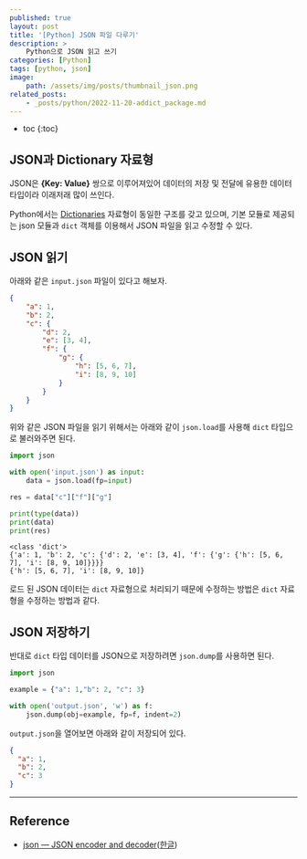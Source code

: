 ```yaml
---
published: true
layout: post
title: '[Python] JSON 파일 다루기'
description: >
    Python으로 JSON 읽고 쓰기
categories: [Python]
tags: [python, json]
image:
    path: /assets/img/posts/thumbnail_json.png
related_posts:
    - _posts/python/2022-11-20-addict_package.md
---
```

* toc
{:toc}

## JSON과 Dictionary 자료형

JSON은 **{Key: Value}** 쌍으로 이루어져있어 데이터의 저장 및 전달에 유용한 데이터 타입이라 이래저래 많이 쓰인다.  

Python에서는 [Dictionaries](https://docs.python.org/3/tutorial/datastructures.html#dictionaries) 자료형이 동일한 구조를 갖고 있으며, 기본 모듈로 제공되는 json 모듈과 `dict` 객체를 이용해서 JSON 파일을 읽고 수정할 수 있다.  

## JSON 읽기

아래와 같은 `input.json` 파일이 있다고 해보자.  

```json
{
    "a": 1,
    "b": 2,
    "c": {
        "d": 2,
        "e": [3, 4],
        "f": {
            "g": {
                "h": [5, 6, 7],
                "i": [8, 9, 10]
            }
        }
    }
}
```

위와 같은 JSON 파일을 읽기 위해서는 아래와 같이 `json.load`를 사용해 `dict` 타입으로 불러와주면 된다.  

```python
import json

with open('input.json') as input:
    data = json.load(fp=input)

res = data["c"]["f"]["g"]

print(type(data))
print(data)
print(res)
```
```
<class 'dict'>
{'a': 1, 'b': 2, 'c': {'d': 2, 'e': [3, 4], 'f': {'g': {'h': [5, 6, 7], 'i': [8, 9, 10]}}}}
{'h': [5, 6, 7], 'i': [8, 9, 10]}
```

로드 된 JSON 데이터는 `dict` 자료형으로 처리되기 때문에 수정하는 방법은 `dict` 자료형을 수정하는 방법과 같다.  

## JSON 저장하기

반대로 `dict` 타입 데이터를 JSON으로 저장하려면 `json.dump`를 사용하면 된다.  

```python
import json

example = {"a": 1,"b": 2, "c": 3}

with open('output.json', 'w') as f:
    json.dump(obj=example, fp=f, indent=2)
```

`output.json`을 열어보면 아래와 같이 저장되어 있다.  

```json
{
  "a": 1,
  "b": 2,
  "c": 3
}
```

---
## Reference
- [json — JSON encoder and decoder](https://docs.python.org/3/library/json.html)([한글](https://docs.python.org/ko/3/library/json.html))